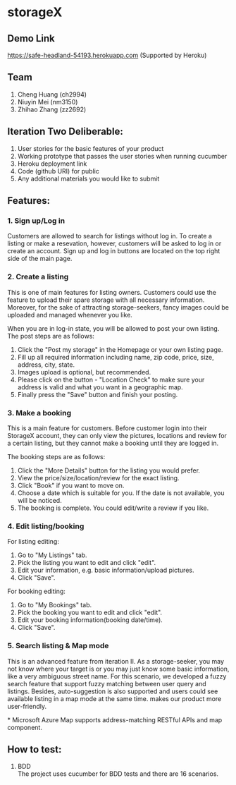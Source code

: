 # storageX
## Demo Link
https://safe-headland-54193.herokuapp.com (Supported by Heroku)
## Team
1.  Cheng Huang (ch2994)
2.  Niuyin Mei (nm3150)
3.  Zhihao Zhang (zz2692)

## Iteration Two Deliberable:
1.  User stories for the basic features of your product
2.  Working prototype that passes the user stories when running cucumber
3.  Heroku deployment link
4.  Code (github URI) for public
5.  Any additional materials you would like to submit

## Features:
### 1. Sign up/Log in
Customers are allowed to search for listings without log in. To create a listing or make a resevation, however, customers will be asked to log in or create an account. Sign up and log in buttons are located on the top right side of the main page. 

### 2. Create a listing
This is one of main features for listing owners. Customers could use the feature to upload their spare storage with all necessary information. Moreover, for the sake of attracting storage-seekers, fancy images could be uploaded and managed whenever you like. 

When you are in log-in state, you will be allowed to post your own listing. The post steps are as follows:

1. Click the "Post my storage" in the Homepage or your own listing page.
2. Fill up all required information including name, zip code, price, size, address, city, state.
3. Images upload is optional, but recommended. 
4. Please click on the button - "Location Check" to make sure your address is valid and what you want in a geographic map.
5. Finally press the "Save" button and finish your posting.
### 3. Make a booking
This is a main feature for customers. Before customer login into their StorageX account, they can only view the pictures, locations and review for a certain listing, but they cannot make a booking until they are logged in. 

The booking steps are as follows:
1. Click the "More Details" button for the listing you would prefer.
2. View the price/size/location/review for the exact listing.
3. Click "Book" if you want to move on.
4. Choose a date which is suitable for you. If the date is not available, you will be noticed.
5. The booking is complete. You could edit/write a review if you like.

### 4. Edit listing/booking
For listing editing:
1. Go to "My Listings" tab.
2. Pick the listing you want to edit and click "edit".
3. Edit your information, e.g. basic information/upload pictures.
4. Click "Save".

For booking editing:
1. Go to "My Bookings" tab.
2. Pick the booking you want to edit and click "edit".
3. Edit your booking information(booking date/time).
4. Click "Save".

### 5. Search listing & Map mode
This is an advanced feature from iteration II. As a storage-seeker, you may not know where your target is or you may just know some basic information, like a very ambiguous street name. For this scenario, we developed a fuzzy search feature that support fuzzy matching between user query and listings. Besides, auto-suggestion is also supported and users could see available listing in a map mode at the same time. makes our product more user-friendly. 

\* Microsoft Azure Map supports address-matching RESTful APIs and map component.

## How to test:
1. BDD \
The project uses cucumber for BDD tests and there are 16 scenarios.
